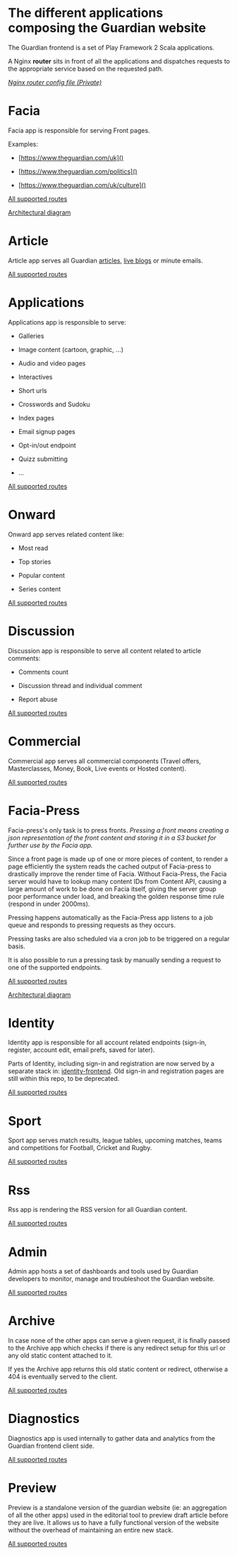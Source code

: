 # **The different applications composing the Guardian website**

The Guardian frontend is a set of Play Framework 2 Scala applications.

A Nginx **router** sits in front of all the applications and dispatches requests to the appropriate service based on the requested path.

_[Nginx router config file (Private)](https://github.com/guardian/platform/blob/master/router/files/router.conf)_


# Facia
Facia app is responsible for serving Front pages.

Examples:

- [https://www.theguardian.com/uk]()

- [https://www.theguardian.com/politics]()

- [https://www.theguardian.com/uk/culture]()

[All supported routes](https://github.com/guardian/frontend/blob/main/facia/conf/routes)

[Architectural diagram](02-fronts-architecture.md)

# Article
Article app serves all Guardian [articles](https://www.theguardian.com/world/2016/jul/18/european-leaders-urge-turkey-to-respect-rule-of-law-after-failed-coup), [live blogs](https://www.theguardian.com/sport/live/2016/jul/18/county-cricket-hampshire-v-surrey-and-more-live) or minute emails.

[All supported routes](https://github.com/guardian/frontend/blob/main/article/conf/routes)

# Applications
Applications app is responsible to serve:

- Galleries

- Image content (cartoon, graphic, ...)

- Audio and video pages

- Interactives

- Short urls

- Crosswords and Sudoku

- Index pages

- Email signup pages

- Opt-in/out endpoint

- Quizz submitting

- ...

[All supported routes](https://github.com/guardian/frontend/blob/main/applications/conf/routes)

# Onward
Onward app serves related content like:

- Most read

- Top stories

- Popular content

- Series content

[All supported routes](https://github.com/guardian/frontend/blob/main/onward/conf/routes)

# Discussion
Discussion app is responsible to serve all content related to article comments:

- Comments count

- Discussion thread and individual comment

- Report abuse

[All supported routes](https://github.com/guardian/frontend/blob/main/discussion/conf/routes)

# Commercial
Commercial app serves all commercial components (Travel offers, Masterclasses, Money, Book, Live events or Hosted content).

[All supported routes](https://github.com/guardian/frontend/blob/main/commercial/conf/routes)

# Facia-Press
Facia-press's only task is to press fronts.
_Pressing a front means creating a json representation of the front content and storing it in a S3 bucket for further use by the Facia app._

Since a front page is made up of one or more pieces of content, to render a page efficiently the system reads the cached output of Facia-press to drastically improve the render time of Facia. Without Facia-Press, the Facia server would have to lookup many content IDs from Content API, causing a large amount of work to be done on Facia itself, giving the server group poor performance under load, and breaking the golden response time rule (respond in under 2000ms).

Pressing happens automatically as the Facia-Press app listens to a job queue and responds to pressing requests as they occurs.

Pressing tasks are also scheduled via a cron job to be triggered on a regular basis.

It is also possible to run a pressing task by manually sending a request to one of the supported endpoints.

[All supported routes](https://github.com/guardian/frontend/blob/main/facia-press/conf/routes)

[Architectural diagram](02-fronts-architecture.md)

# Identity
Identity app is responsible for all account related endpoints (sign-in, register, account edit, email prefs, saved for later).

Parts of Identity, including sign-in and registration are now served by a separate stack in: [identity-frontend](https://github.com/guardian/identity-frontend). Old sign-in and registration pages are still within this repo, to be deprecated.

[All supported routes](https://github.com/guardian/frontend/blob/main/identity/conf/routes)

# Sport
Sport app serves match results, league tables, upcoming matches, teams and competitions for Football, Cricket and Rugby.

[All supported routes](https://github.com/guardian/frontend/blob/main/sport/conf/routes)


# Rss
Rss app is rendering the RSS version for all Guardian content.

[All supported routes](https://github.com/guardian/frontend/blob/main/rss/conf/routes)

# Admin
Admin app hosts a set of dashboards and tools used by Guardian developers to monitor, manage and troubleshoot the Guardian website.

[All supported routes](https://github.com/guardian/frontend/blob/main/sport/conf/routes)

# Archive
In case none of the other apps can serve a given request, it is finally passed to the Archive app which checks if there is any redirect setup for this url or any old static content attached to it.

If yes the Archive app returns this old static content or redirect, otherwise a 404 is eventually served to the client.

[All supported routes](https://github.com/guardian/frontend/blob/main/archive/conf/routes)

# Diagnostics
Diagnostics app is used internally to gather data and analytics from the Guardian frontend client side.

[All supported routes](https://github.com/guardian/frontend/blob/main/diagnostics/conf/routes)

# Preview
Preview is a standalone version of the guardian website (ie: an aggregation of all the other apps) used in the editorial tool to preview draft article before they are live.
It allows us to have a fully functional version of the website without the overhead of maintaining an entire new stack.

[All supported routes](https://github.com/guardian/frontend/blob/main/preview/conf/routes)
